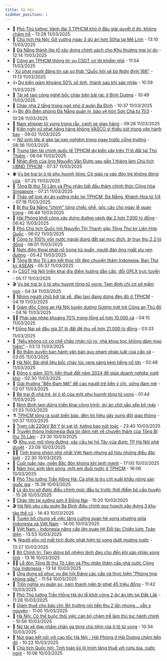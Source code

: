 ```yaml
---
title: Xã Hội
sidebar_position: 1
---
```


<!-- dantri-xa-hoi:START -->
- 🫣 [Phó Thủ tướng: Vành đai 3 TPHCM khó ở đâu giải quyết ở đó, không chậm trễ](https://dantri.com.vn/xa-hoi/pho-thu-tuong-vanh-dai-3-tphcm-kho-o-dau-giai-quyet-o-do-khong-cham-tre-20250311195936987.htm) - 13:28 11/03/2025
- 💼 [Chủ tịch Hà Nội: Gỡ vướng ngay 3 dự án hơn 50ha tại Mê Linh](https://dantri.com.vn/xa-hoi/chu-tich-ha-noi-go-vuong-ngay-3-du-an-hon-50ha-tai-me-linh-20250311195752464.htm) - 13:10 11/03/2025
- 🎊 [Đà Nẵng thành lập tổ xây dựng chính sách cho Khu thương mại tự do](https://dantri.com.vn/xa-hoi/da-nang-thanh-lap-to-xay-dung-chinh-sach-cho-khu-thuong-mai-tu-do-20250311183340670.htm) - 12:14 11/03/2025
- 🙉 [Công an TPHCM thông tin vụ CSGT có lời khiếm nhã](https://dantri.com.vn/xa-hoi/cong-an-tphcm-thong-tin-vu-csgt-co-loi-khiem-nha-20250311184320732.htm) - 11:54 11/03/2025
- 🕯 [Xử phạt người đăng tin sai sự thật &quot;Quốc hội sẽ bỏ Nghị định 168&quot;](https://dantri.com.vn/xa-hoi/xu-phat-nguoi-dang-tin-sai-su-that-quoc-hoi-se-bo-nghi-dinh-168-20250311174052127.htm) - 11:13 11/03/2025
- 👍 [Dự kiến giảm khoảng 50% số tỉnh, thành sau khi sáp nhập](https://dantri.com.vn/xa-hoi/du-kien-giam-khoang-50-so-tinh-thanh-sau-khi-sap-nhap-20250311154206739.htm) - 10:59 11/03/2025
- 🤖 [Tài xế taxi công nghệ bốc cháy bên bãi rác ở Bình Dương](https://dantri.com.vn/xa-hoi/tai-xe-taxi-cong-nghe-boc-chay-ben-bai-rac-o-binh-duong-20250311173252022.htm) - 10:49 11/03/2025
- 🙉 [Cháy nhà 2 tầng trong ngõ nhỏ ở quận Ba Đình](https://dantri.com.vn/xa-hoi/chay-nha-2-tang-trong-ngo-nho-o-quan-ba-dinh-20250311172849016.htm) - 10:37 11/03/2025
- 👍 [Bộ đội Biên phòng Đà Nẵng quản lý, bảo vệ hòn Sơn Chà từ 11/3](https://dantri.com.vn/xa-hoi/bo-doi-bien-phong-da-nang-quan-ly-bao-ve-hon-son-cha-tu-113-20250311164724704.htm) - 10:28 11/03/2025
- 🗽 [Nam shipper tử vong trong rẫy, cạnh xe giao hàng](https://dantri.com.vn/xa-hoi/nam-shipper-tu-vong-trong-ray-canh-xe-giao-hang-20250311155040036.htm) - 09:28 11/03/2025
- 🗽 [Kiến nghị xử phạt hãng hàng không VASCO vì thiếu sót trong vận hành bay](https://dantri.com.vn/xa-hoi/kien-nghi-xu-phat-hang-hang-khong-vasco-vi-thieu-sot-trong-van-hanh-bay-20250311155554033.htm) - 09:02 11/03/2025
- 🔥 [Nữ sinh lớp 4 gặp tai nạn nghiêm trọng ngay trước cổng trường](https://dantri.com.vn/xa-hoi/nu-sinh-lop-4-gap-tai-nan-nghiem-trong-ngay-truoc-cong-truong-20250311151025300.htm) - 08:36 11/03/2025
- 🦒 [Trung tâm tài chính quốc tế TPHCM dự kiến xây trên 11 lô đất tại Thủ Thiêm](https://dantri.com.vn/xa-hoi/trung-tam-tai-chinh-quoc-te-tphcm-du-kien-xay-tren-11-lo-dat-tai-thu-thiem-20250311143850582.htm) - 08:04 11/03/2025
- 🧐 [Nhận định của ông Nguyễn Văn Được sau gần 1 tháng làm Chủ tịch UBND TPHCM](https://dantri.com.vn/xa-hoi/nhan-dinh-cua-ong-nguyen-van-duoc-sau-gan-1-thang-lam-chu-tich-ubnd-tphcm-20250311135057256.htm) - 07:37 11/03/2025
- ⛽️ [Vụ bé trai bị ô tô phụ huynh tông: Cô giáo ra vào đón trẻ không đóng cửa](https://dantri.com.vn/xa-hoi/vu-be-trai-bi-o-to-phu-huynh-tong-co-giao-ra-vao-don-tre-khong-dong-cua-20250311135714353.htm) - 07:25 11/03/2025
- 🚀 [Tổng Bí thư Tô Lâm và Phu nhân bắt đầu thăm chính thức Cộng hòa Singapore](https://dantri.com.vn/xa-hoi/tong-bi-thu-to-lam-va-phu-nhan-bat-dau-tham-chinh-thuc-cong-hoa-singapore-20250311142057951.htm) - 07:21 11/03/2025
- 🦒 [Tháo gỡ loạt dự án vướng mắc tại TPHCM, Đà Nẵng, Khánh Hòa từ 1/4](https://dantri.com.vn/xa-hoi/thao-go-loat-du-an-vuong-mac-tai-tphcm-da-nang-khanh-hoa-tu-14-20250311140630348.htm) - 07:18 11/03/2025
- 🦅 [Bí thư Đà Nẵng &quot;chỉnh&quot; từng chiếc ghế, gốc cây cho ngày lễ quan trọng](https://dantri.com.vn/xa-hoi/bi-thu-da-nang-chinh-tung-chiec-ghe-goc-cay-cho-ngay-le-quan-trong-20250311131110873.htm) - 06:49 11/03/2025
- 🚀 [Hải Phòng khởi công xây dựng đường vành đai 2 hơn 7.000 tỷ đồng](https://dantri.com.vn/xa-hoi/hai-phong-khoi-cong-xay-dung-duong-vanh-dai-2-hon-7000-ty-dong-20250311131320621.htm) - 06:42 11/03/2025
- 🦅 [Phó Chủ tịch Quốc hội Nguyễn Thị Thanh gặp Tổng Thư ký Liên Hợp Quốc](https://dantri.com.vn/xa-hoi/pho-chu-tich-quoc-hoi-nguyen-thi-thanh-gap-tong-thu-ky-lien-hop-quoc-20250311125936737.htm) - 06:02 11/03/2025
- 🤠 [Công ty 100% vốn nước ngoài dùng đất sai mục đích, bị truy thu 2,2 tỷ đồng](https://dantri.com.vn/xa-hoi/cong-ty-100-von-nuoc-ngoai-dung-dat-sai-muc-dich-bi-truy-thu-22-ty-dong-20250311120925034.htm) - 06:01 11/03/2025
- 💄 [Nghi điện thoại phát nổ trong túi quần, người đàn ông ngất xỉu ven đường](https://dantri.com.vn/xa-hoi/nghi-dien-thoai-phat-no-trong-tui-quan-nguoi-dan-ong-ngat-xiu-ven-duong-20250311122555931.htm) - 05:42 11/03/2025
- 🥷 [Tổng Bí thư Tô Lâm kết thúc tốt đẹp chuyến thăm Indonesia, Ban Thư ký ASEAN](https://dantri.com.vn/xa-hoi/tong-bi-thu-to-lam-ket-thuc-tot-dep-chuyen-tham-indonesia-ban-thu-ky-asean-20250311123724060.htm) - 05:37 11/03/2025
- 👍 [CSGT Hà Nội triển khai địa điểm hướng dẫn cấp, đổi GPLX trực tuyến](https://dantri.com.vn/xa-hoi/csgt-ha-noi-trien-khai-dia-diem-huong-dan-cap-doi-gplx-truc-tuyen-20250311121355771.htm) - 05:17 11/03/2025
- 🎬 [Vụ bé trai bị ô tô phụ huynh tông tử vong: Tạm đình chỉ cơ sở mầm non](https://dantri.com.vn/xa-hoi/vu-be-trai-bi-o-to-phu-huynh-tong-tu-vong-tam-dinh-chi-co-so-mam-non-20250311111920681.htm) - 04:34 11/03/2025
- 🦒 [Nhóm người chửi bới tài xế, đập taxi đang dừng đèn đỏ ở TPHCM](https://dantri.com.vn/xa-hoi/nhom-nguoi-chui-boi-tai-xe-dap-taxi-dang-dung-den-do-o-tphcm-20250311104927505.htm) - 04:19 11/03/2025
- 🌊 [Giám đốc Công an Hà Nội tuyên dương Gương mặt trẻ Công an Thủ đô](https://dantri.com.vn/xa-hoi/giam-doc-cong-an-ha-noi-tuyen-duong-guong-mat-tre-cong-an-thu-do-20250311111024061.htm) - 04:16 11/03/2025
- 🧑‍💻 [Phải sáp nhập khoảng 70% trong tổng số hơn 10.000 xã](https://dantri.com.vn/xa-hoi/phai-sap-nhap-khoang-70-trong-tong-so-hon-10000-xa-20250311110150127.htm) - 04:15 11/03/2025
- 🕴 [Đồng Nai sẽ đấu giá 37 lô đất để thu về hơn 21.000 tỷ đồng](https://dantri.com.vn/xa-hoi/dong-nai-se-dau-gia-37-lo-dat-de-thu-ve-hon-21000-ty-dong-20250311100916703.htm) - 03:33 11/03/2025
- 🤔 [&quot;Nếu không có cơ chế chấp nhận rủi ro, nhà khoa học không dám mạo hiểm&quot;](https://dantri.com.vn/xa-hoi/neu-khong-co-co-che-chap-nhan-rui-ro-nha-khoa-hoc-khong-dam-mao-hiem-20250311095858496.htm) - 03:13 11/03/2025
- 💄 [Bỏ thẩm quyền ban hành văn bản quy phạm pháp luật của cấp xã](https://dantri.com.vn/xa-hoi/bo-tham-quyen-ban-hanh-van-ban-quy-pham-phap-luat-cua-cap-xa-20250311095905072.htm) - 03:05 11/03/2025
- 🧠 [Hà Nội: Bãi phế liệu bốc cháy lúc rạng sáng kèm tiếng nổ lớn](https://dantri.com.vn/xa-hoi/ha-noi-bai-phe-lieu-boc-chay-luc-rang-sang-kem-tieng-no-lon-20250311094410525.htm) - 02:48 11/03/2025
- 🦣 [Đồng ý giảm 30% tiền thuê đất năm 2024 để giúp doanh nghiệp vượt khó](https://dantri.com.vn/xa-hoi/dong-y-giam-30-tien-thue-dat-nam-2024-de-giup-doanh-nghiep-vuot-kho-20250311091853106.htm) - 02:30 11/03/2025
- 💫 [Giải thưởng &quot;Bền Đam Mê&quot; đề cao người trẻ bền ý chí, vững đam mê](https://dantri.com.vn/xa-hoi/giai-thuong-ben-dam-me-de-cao-nguoi-tre-ben-y-chi-vung-dam-me-20250311085747190.htm) - 02:07 11/03/2025
- 🚀 [Bé trai đi nhà trẻ, bị ô tô của một phụ huynh tông tử vong](https://dantri.com.vn/xa-hoi/be-trai-di-nha-tre-bi-o-to-cua-mot-phu-huynh-tong-tu-vong-20250311080029172.htm) - 01:44 11/03/2025
- 🤔 [Ninh Bình tạm dừng triển khai công trình, dự án chờ sắp xếp bộ máy](https://dantri.com.vn/xa-hoi/ninh-binh-tam-dung-trien-khai-cong-trinh-du-an-cho-sap-xep-bo-may-20250311082246781.htm) - 01:33 11/03/2025
- ⚗️ [TPHCM tổng rà soát biển báo, đèn tín hiệu gây xung đột giao thông](https://dantri.com.vn/xa-hoi/tphcm-tong-ra-soat-bien-bao-den-tin-hieu-gay-xung-dot-giao-thong-20250310233422100.htm) - 00:37 11/03/2025
- 🫶 [Trạm cắt 220kV Bờ Y bị sạt lở, tường bao nứt toác](https://dantri.com.vn/xa-hoi/tram-cat-220kv-bo-y-bi-sat-lo-tuong-bao-nut-toac-20250310195104637.htm) - 23:40 10/03/2025
- 🌮 [Truyền thông Indonesia đưa tin đậm nét về chuyến thăm của Tổng Bí thư Tô Lâm](https://dantri.com.vn/xa-hoi/truyen-thong-indonesia-dua-tin-dam-net-ve-chuyen-tham-cua-tong-bi-thu-to-lam-20250311063324833.htm) - 23:30 10/03/2025
- 🐵 [Khu vực mở rộng đường, xây cầu tại hồ Tây vừa được TP Hà Nội phê duyệt](https://dantri.com.vn/xa-hoi/khu-vuc-mo-rong-duong-xay-cau-tai-ho-tay-vua-duoc-tp-ha-noi-phe-duyet-20250310234435577.htm) - 23:09 10/03/2025
- 🧑‍🏫 [Tỉnh trong nhóm nhỏ nhất Việt Nam nhưng sở hữu những điều đặc biệt](https://dantri.com.vn/xa-hoi/tinh-trong-nhom-nho-nhat-viet-nam-nhung-so-huu-nhung-dieu-dac-biet-20250310105143390.htm) - 22:30 10/03/2025
- 💫 [Cuối tuần này, miền Bắc đón không khí lạnh mạnh](https://dantri.com.vn/xa-hoi/cuoi-tuan-nay-mien-bac-don-khong-khi-lanh-manh-20250310220953733.htm) - 17:00 10/03/2025
- 🦩 [Năm học sinh tắm sông, một em đuối nước ở TPHCM](https://dantri.com.vn/xa-hoi/nam-hoc-sinh-tam-song-mot-em-duoi-nuoc-o-tphcm-20250310225913551.htm) - 16:06 10/03/2025
- 🦄 [Phó Thủ tướng Trần Hồng Hà: Cà phê là trụ cột xuất khẩu nông sản quốc gia](https://dantri.com.vn/xa-hoi/pho-thu-tuong-tran-hong-ha-ca-phe-la-tru-cot-xuat-khau-nong-san-quoc-gia-20250310222136362.htm) - 15:39 10/03/2025
- 💂 [Lý do trụ sở được điều chỉnh mức đầu tư trước thời điểm bỏ cấp huyện](https://dantri.com.vn/xa-hoi/ly-do-tru-so-duoc-dieu-chinh-muc-dau-tu-truoc-thoi-diem-bo-cap-huyen-20250310213113113.htm) - 15:28 10/03/2025
- 💄 [Cháy lớn tại xưởng sơn ở Đồng Nai](https://dantri.com.vn/xa-hoi/chay-lon-tai-xuong-son-o-dong-nai-20250310221141342.htm) - 15:20 10/03/2025
- 🎬 [Hà Nội yêu cầu quận Ba Đình điều chỉnh quy hoạch xây dựng 3 khu tập thể cũ](https://dantri.com.vn/xa-hoi/ha-noi-yeu-cau-quan-ba-dinh-dieu-chinh-quy-hoach-xay-dung-3-khu-tap-the-cu-20250310213441502.htm) - 14:43 10/03/2025
- 👀 [Tuyên bố chung về việc tăng cường quan hệ song phương giữa Indonesia và Việt Nam](https://dantri.com.vn/xa-hoi/tuyen-bo-chung-ve-viec-tang-cuong-quan-he-song-phuong-giua-indonesia-va-viet-nam-20250310210029656.htm) - 14:00 10/03/2025
- 💃 [Việt Nam - Indonesia nâng cấp lên quan hệ Đối tác Chiến lược Toàn diện](https://dantri.com.vn/xa-hoi/viet-nam-indonesia-nang-cap-len-quan-he-doi-tac-chien-luoc-toan-dien-20250310205313145.htm) - 13:53 10/03/2025
- 🪜 [Người phụ nữ mất tích được phát hiện tử vong dưới mương nước](https://dantri.com.vn/xa-hoi/nguoi-phu-nu-mat-tich-duoc-phat-hien-tu-vong-duoi-muong-nuoc-20250310195508369.htm) - 13:27 10/03/2025
- 📝 [Bộ Chính trị: Tạm dừng bổ nhiệm lãnh đạo cho đến khi sáp nhập xong tỉnh](https://dantri.com.vn/xa-hoi/bo-chinh-tri-tam-dung-bo-nhiem-lanh-dao-cho-den-khi-sap-nhap-xong-tinh-20250310201553639.htm) - 13:16 10/03/2025
- 🧑‍💻 [Lễ đón Tổng Bí thư Tô Lâm và Phu nhân thăm cấp nhà nước Cộng hòa Indonesia](https://dantri.com.vn/xa-hoi/le-don-tong-bi-thu-to-lam-va-phu-nhan-tham-cap-nha-nuoc-cong-hoa-indonesia-20250310201407013.htm) - 13:14 10/03/2025
- 👺 [Ứng dụng số phục vụ đại hội Đảng các cấp và thực hiện &quot;Phòng họp không giấy&quot;](https://dantri.com.vn/xa-hoi/ung-dung-so-phuc-vu-dai-hoi-dang-cac-cap-va-thuc-hien-phong-hop-khong-giay-20250310185354915.htm) - 11:54 10/03/2025
- 🌮 [Trốn nghĩa vụ quân sự, nam thanh niên bị phạt 45 triệu đồng](https://dantri.com.vn/xa-hoi/tron-nghia-vu-quan-su-nam-thanh-nien-bi-phat-45-trieu-dong-20250310181213375.htm) - 11:42 10/03/2025
- 🤭 [Phó Thủ tướng Trần Hồng Hà dự lễ khởi công 2 dự án lớn tại Đắk Lắk](https://dantri.com.vn/xa-hoi/pho-thu-tuong-tran-hong-ha-du-le-khoi-cong-2-du-an-lon-tai-dak-lak-20250310181251293.htm) - 11:28 10/03/2025
- 💪 [Giảm thuế cho báo chí: Bộ trưởng nói tiếp thu 2 lần nhưng… vẫn y nguyên](https://dantri.com.vn/xa-hoi/giam-thue-cho-bao-chi-bo-truong-noi-tiep-thu-2-lan-nhung-van-y-nguyen-20250310175401677.htm) - 11:00 10/03/2025
- 🧰 [Hà Nội: Có thể buộc thôi việc cán bộ chậm trễ làm thủ tục hành chính](https://dantri.com.vn/xa-hoi/ha-noi-co-the-buoc-thoi-viec-can-bo-cham-tre-lam-thu-tuc-hanh-chinh-20250310174256919.htm) - 10:56 10/03/2025
- 🤡 [Nữ tài xế đạp nhầm chân ga tông chủ tiệm rửa ô tô tử vong](https://dantri.com.vn/xa-hoi/nu-tai-xe-dap-nham-chan-ga-tong-chu-tiem-rua-o-to-tu-vong-20250310172523010.htm) - 10:34 10/03/2025
- 🦆 [Nút giao kết nối với cao tốc Hà Nội - Hải Phòng ở Hải Dương chậm tiến độ](https://dantri.com.vn/xa-hoi/nut-giao-ket-noi-voi-cao-toc-ha-noi-hai-phong-o-hai-duong-cham-tien-do-20250310164047550.htm) - 10:22 10/03/2025
- 🦍 [Chủ tịch Quốc hội: Tính toán kỹ lộ trình tăng thuế với rượu bia, nước ngọt](https://dantri.com.vn/xa-hoi/chu-tich-quoc-hoi-tinh-toan-ky-lo-trinh-tang-thue-voi-ruou-bia-nuoc-ngot-20250310165820581.htm) - 10:06 10/03/2025<!-- dantri-xa-hoi:END -->

